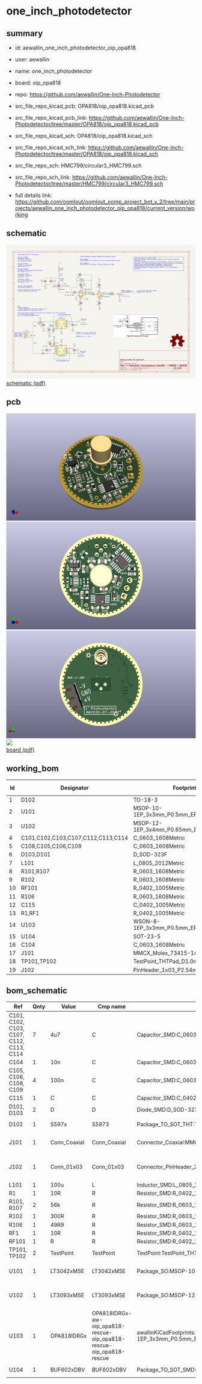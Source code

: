 # one_inch_photodetector
 
## summary 
* id: aewallin_one_inch_photodetector_oip_opa818
* user: aewallin
* name: one_inch_photodetector
* board: oip_opa818
* repo: https://github.com/aewallin/One-Inch-Photodetector
* src_file_repo_kicad_pcb: OPA818/oip_opa818.kicad_pcb
* src_file_repo_kicad_pcb_link: https://github.com/aewallin/One-Inch-Photodetector/tree/master/OPA818/oip_opa818.kicad_pcb
* src_file_repo_kicad_sch: OPA818/oip_opa818.kicad_sch
* src_file_repo_kicad_sch_link: https://github.com/aewallin/One-Inch-Photodetector/tree/master/OPA818/oip_opa818.kicad_sch

* src_file_repo_sch: HMC799/circular3_HMC799.sch
* src_file_repo_sch_link: https://github.com/aewallin/One-Inch-Photodetector/tree/master/HMC799/circular3_HMC799.sch
* full details link: https://github.com/oomlout/oomlout_oomp_project_bot_v_2/tree/main/projects/aewallin_one_inch_photodetector_oip_opa818/current_version/working  

## schematic  
![](working_schematic_600.png)  
[schematic (pdf)](working_schematic.pdf) 






















## pcb  
![](working_3d_600.png) 
![](working_3d_front_600.png)  
![](working_3d_back_600.png)  
![](working_600.png)  
[board (pdf)](working.pdf)  

## working_bom
| Id | Designator | Footprint | Quantity | Designation | Supplier and ref |  | None | 
| --- | --- | --- | --- | --- | --- | --- | --- | 
| 1 | D102 | TO-18-3 | 1 | S597x |  |  | [''] | 
| 2 | U101 | MSOP-10-1EP_3x3mm_P0.5mm_EP1.68x1.88mm | 1 | LT3042xMSE |  |  | [''] | 
| 3 | U102 | MSOP-12-1EP_3x4mm_P0.65mm_EP1.65x2.85mm | 1 | LT3093xMSE |  |  | [''] | 
| 4 | C101,C102,C103,C107,C112,C113,C114 | C_0603_1608Metric | 7 | 4u7 |  |  | [''] | 
| 5 | C108,C105,C106,C109 | C_0603_1608Metric | 4 | 100n |  |  | [''] | 
| 6 | D103,D101 | D_SOD-323F | 2 | D |  |  | [''] | 
| 7 | L101 | L_0805_2012Metric | 1 | 100u |  |  | [''] | 
| 8 | R101,R107 | R_0603_1608Metric | 2 | 56k |  |  | [''] | 
| 9 | R102 | R_0603_1608Metric | 1 | 300R |  |  | [''] | 
| 10 | RF101 | R_0402_1005Metric | 1 | R |  |  | [''] | 
| 11 | R106 | R_0603_1608Metric | 1 | 49R9 |  |  | [''] | 
| 12 | C115 | C_0402_1005Metric | 1 | C |  |  | [''] | 
| 13 | R1,RF1 | R_0402_1005Metric | 2 | 10R |  |  | [''] | 
| 14 | U103 | WSON-8-1EP_3x3mm_P0.5mm_EP1.45x2.4mm | 1 | OPA818IDRGx |  |  | [''] | 
| 15 | U104 | SOT-23-5 | 1 | BUF602xDBV |  |  | [''] | 
| 16 | C104 | C_0603_1608Metric | 1 | 10n |  |  | [''] | 
| 17 | J101 | MMCX_Molex_73415-1471_Vertical | 1 | Conn_Coaxial |  |  | [''] | 
| 18 | TP101,TP102 | TestPoint_THTPad_D1.0mm_Drill0.5mm | 2 | TestPoint |  |  | [''] | 
| 19 | J102 | PinHeader_1x03_P2.54mm_Vertical | 1 | Conn_01x03 |  |  | [''] | 


## bom_schematic
| Ref | Qnty | Value | Cmp name | Footprint | Description | Vendor | DNP | 
| --- | --- | --- | --- | --- | --- | --- | --- | 
| C101, C102, C103, C107, C112, C113, C114 | 7 | 4u7 | C | Capacitor_SMD:C_0603_1608Metric | Unpolarized capacitor |  |  | 
| C104 | 1 | 10n | C | Capacitor_SMD:C_0603_1608Metric | Unpolarized capacitor |  |  | 
| C105, C106, C108, C109 | 4 | 100n | C | Capacitor_SMD:C_0603_1608Metric | Unpolarized capacitor |  |  | 
| C115 | 1 | C | C | Capacitor_SMD:C_0402_1005Metric | Unpolarized capacitor |  |  | 
| D101, D103 | 2 | D | D | Diode_SMD:D_SOD-323F | Diode |  |  | 
| D102 | 1 | S597x | S5973 | Package_TO_SOT_THT:TO-18-3 | Si PIN Photodiode, 1 GHz, TO-18-3 |  |  | 
| J101 | 1 | Conn_Coaxial | Conn_Coaxial | Connector_Coaxial:MMCX_Molex_73415-1471_Vertical | coaxial connector (BNC, SMA, SMB, SMC, Cinch/RCA, LEMO, ...) |  |  | 
| J102 | 1 | Conn_01x03 | Conn_01x03 | Connector_PinHeader_2.54mm:PinHeader_1x03_P2.54mm_Vertical | Generic connector, single row, 01x03, script generated (kicad-library-utils/schlib/autogen/connector/) |  |  | 
| L101 | 1 | 100u | L | Inductor_SMD:L_0805_2012Metric | Inductor |  |  | 
| R1 | 1 | 10R | R | Resistor_SMD:R_0402_1005Metric | Resistor |  |  | 
| R101, R107 | 2 | 56k | R | Resistor_SMD:R_0603_1608Metric | Resistor |  |  | 
| R102 | 1 | 300R | R | Resistor_SMD:R_0603_1608Metric | Resistor |  |  | 
| R106 | 1 | 49R9 | R | Resistor_SMD:R_0603_1608Metric | Resistor |  |  | 
| RF1 | 1 | 10R | R | Resistor_SMD:R_0402_1005Metric | Resistor |  |  | 
| RF101 | 1 | R | R | Resistor_SMD:R_0402_1005Metric | Resistor |  |  | 
| TP101, TP102 | 2 | TestPoint | TestPoint | TestPoint:TestPoint_THTPad_D1.0mm_Drill0.5mm | test point |  |  | 
| U101 | 1 | LT3042xMSE | LT3042xMSE | Package_SO:MSOP-10-1EP_3x3mm_P0.5mm_EP1.68x1.88mm | 200mA, Adjustable, Ultralow Noise, Ultrahigh PSRR RF Linear Regulator, MSOP-10 |  |  | 
| U102 | 1 | LT3093xMSE | LT3093xMSE | Package_SO:MSOP-12-1EP_3x4mm_P0.65mm_EP1.65x2.85mm | -200mA, Adjustable, Ultralow Noise, Ultrahigh PSRR RF Negative Linear Regulator, MSOP-12 |  |  | 
| U103 | 1 | OPA818IDRGx | OPA818IDRGx-aw-oip_opa818-rescue-oip_opa818-rescue-oip_opa818-rescue | awallinKiCadFootprints:WSON-8-1EP_3x3mm_P0.5mm_EP1.45x2.4mm |  |  |  | 
| U104 | 1 | BUF602xDBV | BUF602xDBV | Package_TO_SOT_SMD:SOT-23-5 | High-Speed, 1000 MHz, Closed-Loop Buffer, SOT23-5 |  |  | 



